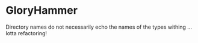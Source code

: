 # GloryHammer
Directory names do not necessarily echo the names of the types withing ... lotta refactoring!
